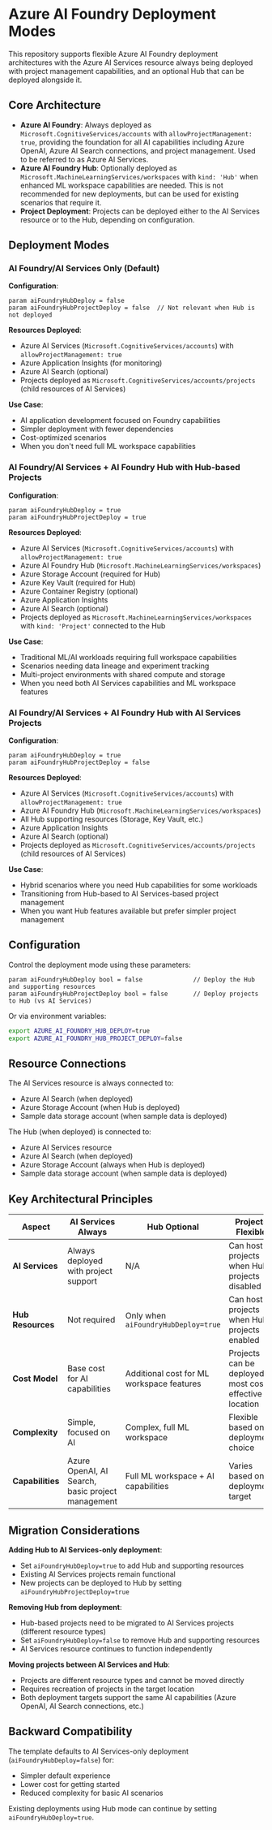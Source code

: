 # Azure AI Foundry Deployment Modes

This repository supports flexible Azure AI Foundry deployment architectures with the Azure AI Services resource always being deployed with project management capabilities, and an optional Hub that can be deployed alongside it.

## Core Architecture

- **Azure AI Foundry**: Always deployed as `Microsoft.CognitiveServices/accounts` with `allowProjectManagement: true`, providing the foundation for all AI capabilities including Azure OpenAI, Azure AI Search connections, and project management. Used to be referred to as Azure AI Services.
- **Azure AI Foundry Hub**: Optionally deployed as `Microsoft.MachineLearningServices/workspaces` with `kind: 'Hub'` when enhanced ML workspace capabilities are needed. This is not recommended for new deployments, but can be used for existing scenarios that require it.
- **Project Deployment**: Projects can be deployed either to the AI Services resource or to the Hub, depending on configuration.

## Deployment Modes

### AI Foundry/AI Services Only (Default)

**Configuration**:

```bicep
param aiFoundryHubDeploy = false
param aiFoundryHubProjectDeploy = false  // Not relevant when Hub is not deployed
```

**Resources Deployed**:

- Azure AI Services (`Microsoft.CognitiveServices/accounts`) with `allowProjectManagement: true`
- Azure Application Insights (for monitoring)
- Azure AI Search (optional)
- Projects deployed as `Microsoft.CognitiveServices/accounts/projects` (child resources of AI Services)

**Use Case**:

- AI application development focused on Foundry capabilities
- Simpler deployment with fewer dependencies
- Cost-optimized scenarios
- When you don't need full ML workspace capabilities

### AI Foundry/AI Services + AI Foundry Hub with Hub-based Projects

**Configuration**:

```bicep
param aiFoundryHubDeploy = true
param aiFoundryHubProjectDeploy = true
```

**Resources Deployed**:

- Azure AI Services (`Microsoft.CognitiveServices/accounts`) with `allowProjectManagement: true`
- Azure AI Foundry Hub (`Microsoft.MachineLearningServices/workspaces`)
- Azure Storage Account (required for Hub)
- Azure Key Vault (required for Hub)
- Azure Container Registry (optional)
- Azure Application Insights
- Azure AI Search (optional)
- Projects deployed as `Microsoft.MachineLearningServices/workspaces` with `kind: 'Project'` connected to the Hub

**Use Case**:

- Traditional ML/AI workloads requiring full workspace capabilities
- Scenarios needing data lineage and experiment tracking
- Multi-project environments with shared compute and storage
- When you need both AI Services capabilities and ML workspace features

### AI Foundry/AI Services + AI Foundry Hub with AI Services Projects

**Configuration**:

```bicep
param aiFoundryHubDeploy = true
param aiFoundryHubProjectDeploy = false
```

**Resources Deployed**:

- Azure AI Services (`Microsoft.CognitiveServices/accounts`) with `allowProjectManagement: true`
- Azure AI Foundry Hub (`Microsoft.MachineLearningServices/workspaces`)
- All Hub supporting resources (Storage, Key Vault, etc.)
- Azure Application Insights
- Azure AI Search (optional)
- Projects deployed as `Microsoft.CognitiveServices/accounts/projects` (child resources of AI Services)

**Use Case**:

- Hybrid scenarios where you need Hub capabilities for some workloads
- Transitioning from Hub-based to AI Services-based project management
- When you want Hub features available but prefer simpler project management

## Configuration

Control the deployment mode using these parameters:

```bicep
param aiFoundryHubDeploy bool = false              // Deploy the Hub and supporting resources
param aiFoundryHubProjectDeploy bool = false       // Deploy projects to Hub (vs AI Services)
```

Or via environment variables:

```bash
export AZURE_AI_FOUNDRY_HUB_DEPLOY=true
export AZURE_AI_FOUNDRY_HUB_PROJECT_DEPLOY=false
```

## Resource Connections

The AI Services resource is always connected to:

- Azure AI Search (when deployed)
- Azure Storage Account (when Hub is deployed)
- Sample data storage account (when sample data is deployed)

The Hub (when deployed) is connected to:

- Azure AI Services resource
- Azure AI Search (when deployed)
- Azure Storage Account (always when Hub is deployed)
- Sample data storage account (when sample data is deployed)

## Key Architectural Principles

| Aspect | AI Services Always | Hub Optional | Projects Flexible |
|--------|-------------------|-------------|-------------------|
| **AI Services** | Always deployed with project support | N/A | Can host projects when Hub projects disabled |
| **Hub Resources** | Not required | Only when `aiFoundryHubDeploy=true` | Can host projects when Hub projects enabled |
| **Cost Model** | Base cost for AI capabilities | Additional cost for ML workspace features | Projects can be deployed to most cost-effective location |
| **Complexity** | Simple, focused on AI | Complex, full ML workspace | Flexible based on deployment choice |
| **Capabilities** | Azure OpenAI, AI Search, basic project management | Full ML workspace + AI capabilities | Varies based on deployment target |

## Migration Considerations

**Adding Hub to AI Services-only deployment**:

- Set `aiFoundryHubDeploy=true` to add Hub and supporting resources
- Existing AI Services projects remain functional
- New projects can be deployed to Hub by setting `aiFoundryHubProjectDeploy=true`

**Removing Hub from deployment**:

- Hub-based projects need to be migrated to AI Services projects (different resource types)
- Set `aiFoundryHubDeploy=false` to remove Hub and supporting resources
- AI Services resource continues to function independently

**Moving projects between AI Services and Hub**:

- Projects are different resource types and cannot be moved directly
- Requires recreation of projects in the target location
- Both deployment targets support the same AI capabilities (Azure OpenAI, AI Search connections, etc.)

## Backward Compatibility

The template defaults to AI Services-only deployment (`aiFoundryHubDeploy=false`) for:

- Simpler default experience
- Lower cost for getting started
- Reduced complexity for basic AI scenarios

Existing deployments using Hub mode can continue by setting `aiFoundryHubDeploy=true`.
